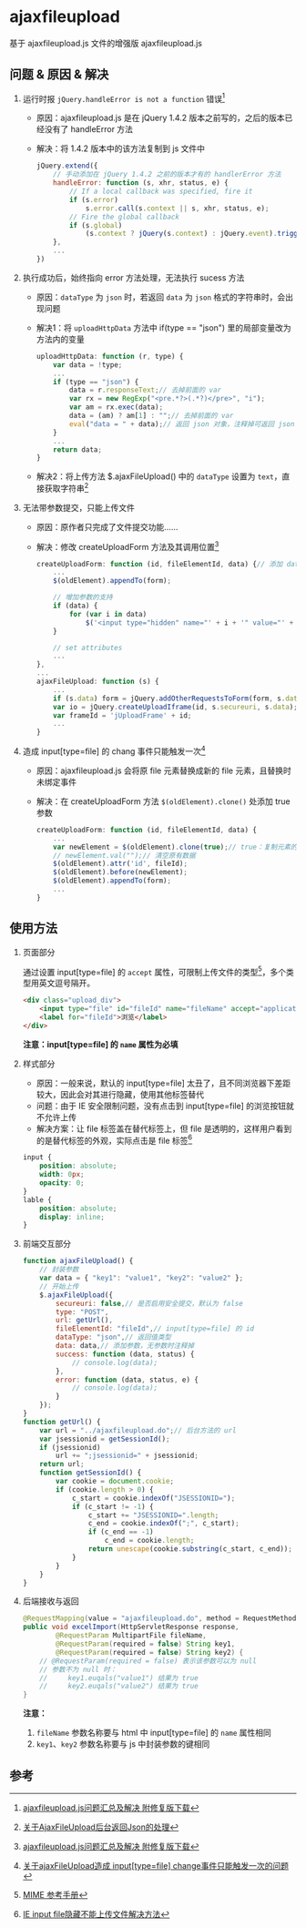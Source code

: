 # ajaxfileupload

基于 ajaxfileupload.js 文件的增强版 ajaxfileupload.js

## 问题 & 原因 & 解决

1. 运行时报 `jQuery.handleError is not a function` 错误[^1]

    * 原因：ajaxfileupload.js 是在 jQuery 1.4.2 版本之前写的，之后的版本已经没有了 handleError 方法

    * 解决：将 1.4.2 版本中的该方法复制到 js 文件中

        ```javascript
        jQuery.extend({
            // 手动添加在 jQuery 1.4.2 之前的版本才有的 handlerError 方法
            handleError: function (s, xhr, status, e) {
                // If a local callback was specified, fire it
                if (s.error)
                    s.error.call(s.context || s, xhr, status, e);
                // Fire the global callback
                if (s.global)
                    (s.context ? jQuery(s.context) : jQuery.event).trigger("ajaxError", [xhr, s, e]);
            },
            ...
        })
        ```

2. 执行成功后，始终指向 error 方法处理，无法执行 sucess 方法

    * 原因：`dataType` 为 `json` 时，若返回 `data` 为 `json` 格式的字符串时，会出现问题

    * 解决1：将 `uploadHttpData` 方法中 if(type == "json") 里的局部变量改为方法内的变量

        ```javascript
        uploadHttpData: function (r, type) {
            var data = !type;
            ...
            if (type == "json") {
                data = r.responseText;// 去掉前面的 var
                var rx = new RegExp("<pre.*?>(.*?)</pre>", "i");
                var am = rx.exec(data);
                data = (am) ? am[1] : "";// 去掉前面的 var
                eval("data = " + data);// 返回 json 对象，注释掉可返回 json 格式的字符串
            }
            ...
            return data;
        }
        ```

    * 解决2：将上传方法 $.ajaxFileUpload() 中的 `dataType` 设置为 `text`，直接获取字符串[^2]

3. 无法带参数提交，只能上传文件

    * 原因：原作者只完成了文件提交功能……

    * 解决：修改 createUploadForm 方法及其调用位置[^1]

        ```javascript
        createUploadForm: function (id, fileElementId, data) {// 添加 data 参数
            ...
            $(oldElement).appendTo(form);

            // 增加参数的支持
            if (data) {
                for (var i in data)
                    $('<input type="hidden" name="' + i + '" value="' + data[i] + '" />').appendTo(form);
            }

            // set attributes
            ...
        },
        ...
        ajaxFileUpload: function (s) {
            ...
            if (s.data) form = jQuery.addOtherRequestsToForm(form, s.data);
            var io = jQuery.createUploadIframe(id, s.secureuri, s.data);// 添加传入参数 s.data
            var frameId = 'jUploadFrame' + id;
            ...
        }
        ```

4. 造成 input[type=file] 的 chang 事件只能触发一次[^3]

    * 原因：ajaxfileupload.js 会将原 file 元素替换成新的 file 元素，且替换时未绑定事件

    * 解决：在 createUploadForm 方法 `$(oldElement).clone()` 处添加 true 参数

        ```javascript
        createUploadForm: function (id, fileElementId, data) {
            ...
            var newElement = $(oldElement).clone(true);// true：复制元素的同时复制事件
            // newElement.val("");// 清空原有数据
            $(oldElement).attr('id', fileId);
            $(oldElement).before(newElement);
            $(oldElement).appendTo(form);
            ...
        }
        ```

## 使用方法

1. 页面部分

    通过设置 input[type=file] 的 `accept` 属性，可限制上传文件的类型[^4]，多个类型用英文逗号隔开。

    ```html
    <div class="upload_div">
        <input type="file" id="fileId" name="fileName" accept="application/vnd.ms-excel,application/vnd.openxmlformats-officedocument.spreadsheetml.sheet" />
        <label for="fileId">浏览</label>
    </div>
    ```

    **注意：input[type=file] 的 `name` 属性为必填**

2. 样式部分

    * 原因：一般来说，默认的 input[type=file] 太丑了，且不同浏览器下差距较大，因此会对其进行隐藏，使用其他标签替代
    * 问题：由于 IE 安全限制问题，没有点击到 input[type=file] 的浏览按钮就不允许上传
    * 解决方案：让 file 标签盖在替代标签上，但 file 是透明的，这样用户看到的是替代标签的外观，实际点击是 file 标签[^5]

    ```css
    input {
        position: absolute;
        width: 0px;
        opacity: 0;
    }
    lable {
        position: absolute;
        display: inline;
    }
    ```

3. 前端交互部分

    ```javascript
    function ajaxFileUpload() {
        // 封装参数
        var data = { "key1": "value1", "key2": "value2" };
        // 开始上传
        $.ajaxFileUpload({
            secureuri: false,// 是否启用安全提交，默认为 false
            type: "POST",
            url: getUrl(),
            fileElementId: "fileId",// input[type=file] 的 id
            dataType: "json",// 返回值类型
            data: data,// 添加参数，无参数时注释掉
            success: function (data, status) {
                // console.log(data);
            },
            error: function (data, status, e) {
                // console.log(data);
            }
        });
    }
    function getUrl() {
        var url = "../ajaxfileupload.do";// 后台方法的 url
        var jsessionid = getSessionId();
        if (jsessionid)
            url += ";jsessionid=" + jsessionid;
        return url;
        function getSessionId() {
            var cookie = document.cookie;
            if (cookie.length > 0) {
                c_start = cookie.indexOf("JSESSIONID=");
                if (c_start != -1) {
                    c_start += "JSESSIONID=".length;
                    c_end = cookie.indexOf(";", c_start);
                    if (c_end == -1)
                        c_end = cookie.length;
                    return unescape(cookie.substring(c_start, c_end));
                }
            }
        }
    }
    ```

4. 后端接收与返回

    ```java
    @RequestMapping(value = "ajaxfileupload.do", method = RequestMethod.POST)
    public void excelImport(HttpServletResponse response,
            @RequestParam MultipartFile fileName,
            @RequestParam(required = false) String key1,
            @RequestParam(required = false) String key2) {
        // @RequestParam(required = false) 表示该参数可以为 null
        // 参数不为 null 时：
        //     key1.euqals("value1") 结果为 true
        //     key2.euqals("value2") 结果为 true
    }
    ```

    **注意：**
    1. `fileName` 参数名称要与 html 中 input[type=file] 的 `name` 属性相同
    2. `key1`、`key2` 参数名称要与 js 中封装参数的键相同

## 参考

[^1]: [ajaxfileupload.js问题汇总及解决 附修复版下载](https://blog.yadgen.com/?p=970)

[^2]: [关于AjaxFileUpload后台返回Json的处理](https://blog.csdn.net/gisredevelopment/article/details/29869109)

[^3]: [关于ajaxFileUpload造成 input[type=file] change事件只能触发一次的问题](https://blog.csdn.net/sinat_34930640/article/details/77368681)

[^4]: [MIME 参考手册](http://www.w3school.com.cn/media/media_mimeref.asp)

[^5]: [IE input file隐藏不能上传文件解决方法](http://www.qttc.net/201305334.html)